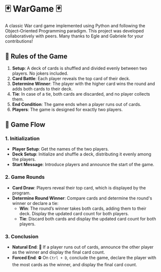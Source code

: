 # 🃏 WarGame 🃏

A classic War card game implemented using Python and following the Object-Oriented Programming paradigm. This project was developed collaboratively with peers. Many thanks to Egle and Gabriele for your contributions!

## 📜 Rules of the Game

1. **Setup**: A deck of cards is shuffled and divided evenly between two players. No jokers included.
2. **Card Battle**: Each player reveals the top card of their deck.
3. **Determine Winner**: The player with the higher card wins the round and adds both cards to their deck.
4. **Tie**: In case of a tie, both cards are discarded, and no player collects them.
5. **End Condition**: The game ends when a player runs out of cards.
6. **Players**: The game is designed for exactly two players.

## 🔄 Game Flow

### 1. Initialization
- **Player Setup**: Get the names of the two players.
- **Deck Setup**: Initialize and shuffle a deck, distributing it evenly among the players.
- **Start Message**: Introduce players and announce the start of the game.

### 2. Game Rounds
- **Card Draw**: Players reveal their top card, which is displayed by the program.
- **Determine Round Winner**: Compare cards and determine the round's winner or declare a tie:
  - **Win**: The round’s winner takes both cards, adding them to their deck. Display the updated card count for both players.
  - **Tie**: Discard both cards and display the updated card count for both players.

### 3. Conclusion
- **Natural End**: 🏅 If a player runs out of cards, announce the other player as the winner and display the final card count.
- **Forced End**: ⛔ On `Ctrl + D`, conclude the game, declare the player with the most cards as the winner, and display the final card count.





